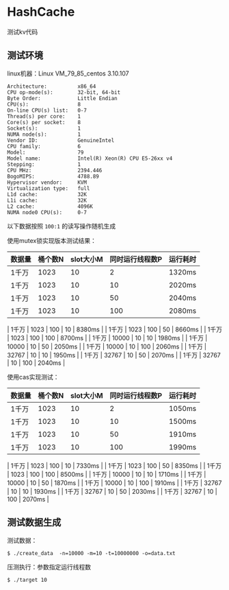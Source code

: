 # HashCache

测试kv代码

## 测试环境

linux机器：Linux VM_79_85_centos 3.10.107

```
Architecture:          x86_64
CPU op-mode(s):        32-bit, 64-bit
Byte Order:            Little Endian
CPU(s):                8
On-line CPU(s) list:   0-7
Thread(s) per core:    1
Core(s) per socket:    8
Socket(s):             1
NUMA node(s):          1
Vendor ID:             GenuineIntel
CPU family:            6
Model:                 79
Model name:            Intel(R) Xeon(R) CPU E5-26xx v4
Stepping:              1
CPU MHz:               2394.446
BogoMIPS:              4788.89
Hypervisor vendor:     KVM
Virtualization type:   full
L1d cache:             32K
L1i cache:             32K
L2 cache:              4096K
NUMA node0 CPU(s):     0-7
```

以下数据按照 `100:1` 的读写操作随机生成

使用mutex锁实现版本测试结果：

| 数据量 | 桶个数N    | slot大小M   | 同时运行线程数P   | 运行耗时 |
| ---- | --------  | ------ | ------------ | ---- |
| 1千万 | 1023     | 10    | 2   | 1320ms |
| 1千万 | 1023     | 10    | 10   | 2020ms |
| 1千万 | 1023     | 10    | 50   | 2040ms |
| 1千万 | 1023     | 10    | 100   | 2080ms |

| 1千万 | 1023     | 100    | 10   | 8380ms |
| 1千万 | 1023     | 100    | 50   | 8660ms |
| 1千万 | 1023     | 100    | 100   | 8700ms |
| 1千万 | 10000     | 10    | 10   | 1980ms |
| 1千万 | 10000     | 10    | 50   | 2050ms |
| 1千万 | 10000     | 10    | 100   | 2060ms |
| 1千万 | 32767     | 10    | 10   | 1950ms |
| 1千万 | 32767     | 10    | 50   | 2070ms |
| 1千万 | 32767     | 10    | 100   | 2040ms |


使用cas实现测试：

| 数据量 | 桶个数N    | slot大小M   | 同时运行线程数P   | 运行耗时 |
| ---- | --------  | ------ | ------------ | ---- |
| 1千万 | 1023     | 10    | 2   | 1050ms |
| 1千万 | 1023     | 10    | 10   | 1500ms |
| 1千万 | 1023     | 10    | 50   | 1910ms |
| 1千万 | 1023     | 10    | 100   | 1990ms |

| 1千万 | 1023     | 100    | 10   | 7330ms |
| 1千万 | 1023     | 100    | 50   | 8350ms |
| 1千万 | 1023     | 100    | 100   | 8500ms |
| 1千万 | 10000     | 10    | 10   | 1710ms |
| 1千万 | 10000     | 10    | 50   | 1870ms |
| 1千万 | 10000     | 10    | 100   | 1910ms |
| 1千万 | 32767     | 10    | 10   | 1930ms |
| 1千万 | 32767     | 10    | 50   | 2030ms |
| 1千万 | 32767     | 10    | 100   | 2070ms |


## 测试数据生成

测试数据：
```
$ ./create_data  -n=10000 -m=10 -t=10000000 -o=data.txt
```

压测执行：参数指定运行线程数
```
$ ./target 10
```
